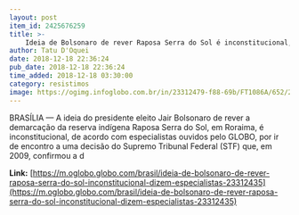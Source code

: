 ```yaml
---
layout: post
item_id: 2425676259
title: >-
    Ideia de Bolsonaro de rever Raposa Serra do Sol é inconstitucional, dizem especialistas
author: Tatu D'Oquei
date: 2018-12-18 22:36:24
pub_date: 2018-12-18 22:36:24
time_added: 2018-12-18 03:30:00
category: resistimos
image: https://ogimg.infoglobo.com.br/in/23312479-f88-69b/FT1086A/652/24834938_BsbBrasiliaBrasil10-12-2008PAPlenario-do-STF-durante-o-julgamento-da-d.jpg
---
```


BRASÍLIA — A ideia do presidente eleito Jair Bolsonaro de rever a demarcação da reserva indígena Raposa Serra do Sol, em Roraima, é inconstitucional, de acordo com especialistas ouvidos pelo GLOBO, por ir de encontro a uma decisão do Supremo Tribunal Federal (STF) que, em 2009, confirmou a d

**Link:** [https://m.oglobo.globo.com/brasil/ideia-de-bolsonaro-de-rever-raposa-serra-do-sol-inconstitucional-dizem-especialistas-23312435](https://m.oglobo.globo.com/brasil/ideia-de-bolsonaro-de-rever-raposa-serra-do-sol-inconstitucional-dizem-especialistas-23312435)

